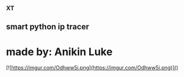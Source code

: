 ### XT
## smart python ip tracer
# made by: Anikin Luke
[![https://imgur.com/Odhww5i.png](https://imgur.com/Odhww5i.png)]()
